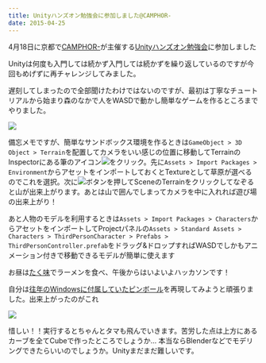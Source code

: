 ```yaml
---
title: Unityハンズオン勉強会に参加しました@CAMPHOR-
date: 2015-04-25
---
```


4月18日に京都で[CAMPHOR-](https://camph.net/)が主催する[Unityハンズオン勉強会](https://atnd.org/events/64386)に参加しました

Unityは何度も入門しては続かず入門しては続かずを繰り返しているのですが今回もめげずに再チャレンジしてみました。

遅刻してしまったので全部聞けたわけではないのですが、最初は丁寧なチュートリアルから始まり森のなかで人をWASDで動かし簡単なゲームを作るところまでやりました。

![](http://i.gyazo.com/fb26bcf6bca256c1db82d53ca2070a99.png)

備忘メモですが、簡単なサンドボックス環境を作るときは`GameObject > 3D Object > Terrain`を配置してカメラをいい感じの位置に移動してTerrainのInspectorにある筆のアイコン![](http://i.gyazo.com/6c26ffd5cc0ad24f59aa74fe808e8bcc.png)をクリック。先に`Assets > Import Packages > Environment`からアセットをインポートしておくとTextureとして草原が選べるのでこれを選択。次に![](http://i.gyazo.com/d7e2afc6c57cf73df0e239e45ca896c4.png)ボタンを押してSceneのTerrainをクリックしてなぞると山が出来上がります。あとは山で囲んでしまってカメラを中に入れれば遊び場の出来上がり！

あと人物のモデルを利用するときは`Assets > Import Packages > Characters`からアセットをインポートしてProjectパネルの`Assets > Standard Assets > Characters > ThirdPersonCharacter > Prefabs > ThirdPersonController.prefab`をドラッグ&ドロップすればWASDでしかもアニメーション付きで移動できるモデルが簡単に使えます

お昼は[たく味](http://tabelog.com/kyoto/A2601/A260302/26002471/)でラーメンを食べ、午後からはいよいよハッカソンです！

自分は[往年のWindowsに付属していたピンボール](https://www.google.co.jp/search?q=space+cadet+windows&tbm=isch)を再現してみようと頑張りました。出来上がったのがこれ

![](http://i.gyazo.com/0f328c6334b46f970af47370a8d4984a.png)

惜しい！！実行するとちゃんとタマも飛んでいきます。苦労した点は上方にあるカーブを全てCubeで作ったところでしょうか… 本当ならBlenderなどでモデリングできたらいいのでしょうか。Unityまだまだ難しいです。
